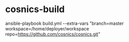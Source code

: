 # cosnics-build
ansible-playbook build.yml --extra-vars "branch=master workspace=/home/deployer/workspace repo=https://github.com/cosnics/cosnics.git"